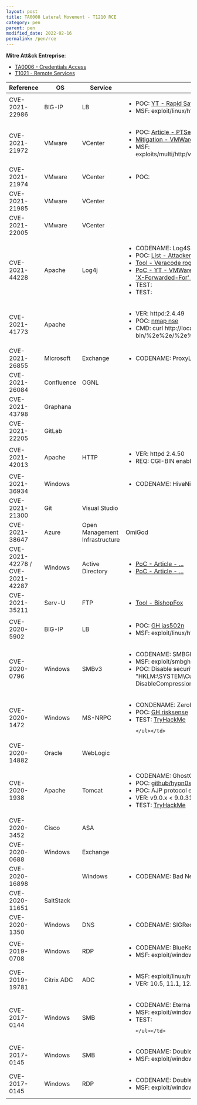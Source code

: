 ```yaml
---
layout: post
title: TA0008 Lateral Movement - T1210 RCE
category: pen
parent: pen
modified_date: 2022-02-16
permalink: /pen/rce
---
```


**Mitre Att&ck Entreprise**: 
* [TA0006 - Credentials Access](https://attack.mitre.org/tactics/TA0006/)
* [T1021  - Remote Services](https://attack.mitre.org/techniques/T1021/)

<table class="sortable">
<col width="20%">
<col width="80%">
<thead>
<tr>
<th>Reference</th>
<th>OS</th>
<th>Service</th>
<th>PoC</th>
</tr>
</thead>
<tbody>
<tr>
	<td>CVE-2021-22986</td>
	<td>BIG-IP</td>
	<td>LB</td>
	<td><ul>
	<li>POC: <a href="https://youtu.be/xqzfNqMrFGQ">YT - Rapid SafeGuard</a></li>
	<li>MSF: exploit/linux/http/f5_icontrol_rest_ssrf_rce</li>
	</ul></td>
</tr>
<tr>
	<td>CVE-2021-21972</td>
	<td>VMware</td>
	<td>VCenter</td>
	<td><ul>
	<li>POC: <a href="https://swarm.ptsecurity.com/unauth-rce-vmware/">Article - PTSecurity </a></li>
	<li><a href="https://kb.vmware.com/s/article/82374">Mitigation - VMWare KB 82374</a></li>
	<li>MSF: exploits/multi/http/vmware_vcenter_server_unauthenticated_file_upload_exploit</li>
	</ul></td>
</tr>
<tr>
	<td>CVE-2021-21974</td>
	<td>VMware</td>
	<td>VCenter</td>
	<td><ul>
	<li>POC: <a href="https://github.com/Shadow0ps/CVE-2021-21974"></a></li>
	</ul></td>
</tr>
<tr>
	<td>CVE-2021-21985</td>
	<td>VMware</td>
	<td>VCenter</td>
	<td></td>
</tr>
<tr>
	<td>CVE-2021-22005</td>
	<td>VMware</td>
	<td>VCenter</td>
	<td></td>
</tr>
<tr>
	<td>CVE-2021-44228</td>
	<td>Apache</td>
	<td>Log4j</td>
	<td><ul>
	<li>CODENAME: Log4Shell</li>
	<li>POC: <a href="https://attackerkb.com/topics/in9sPR2Bzt/cve-2021-44228-log4shell/rapid7-analysis?referrer=blog">List - AttackerKB Affected Products</a></li>
	<li><a href="https://github.com/veracode-research/rogue-jndi">Tool - Veracode rogue-jndi LDAP server</a></li>
	<li><a href="https://www.youtube.com/watch?v=Yl30yeQBcU8">PoC - YT - VMWare VCenter 6.5 to 6.7. Null SAMLRequest + LDAP JNDI url in 'X-Forwarded-For' over the login page.</a></li>
	<li>TEST: <a href="https://tryhackme.com/room/solar"></a></li>
	<li>TEST: <a href="https://tryhackme.com/room/lumberjackturtle"></a></li>
	</ul></td>
</tr>
<tr>
	<td>CVE-2021-41773</td>
	<td>Apache</td>
	<td></td>
	<td><ul>
	<li>VER: httpd:2.4.49</li>
	<li>POC: <a href="https://github.com/creadpag/CVE-2021-41773-POC/blob/main/cve-2021-41773.nse">nmap nse</a></li>
	<li>CMD: curl http://localhost:8080/cgi-bin/%2e%2e/%2e%2e/%2e%2e/%2e%2e/%2e%2e/etc/passwd</li>
	</ul></td>
</tr>
<tr>
	<td>CVE-2021-26855</td>
	<td>Microsoft</td>
	<td>Exchange</td>
	<td><ul>
	<li>CODENAME: ProxyLogon</li>
	</ul></td>
<tr>
	<td>CVE-2021-26084</td>
	<td>Confluence</td>
	<td>OGNL</td>
	<td></td>
	<td>CVE-2021-40444</td>
	<td>Microsoft</td>
	<td>MSHTML</td>
	<td></td>
<tr>
	<td>CVE-2021-43798</td>
	<td>Graphana</td>
	<td></td>
	<td></td>
<tr>
	<td>CVE-2021-22205</td>
	<td>GitLab</td>
	<td></td>
	<td></td>
<tr>
	<td>CVE-2021-42013</td>
	<td>Apache</td>
	<td>HTTP</td>
	<td><ul>
	<li>VER: httpd 2.4.50</li>
	<li>REQ: CGI-BIN enabled, </li>
	</ul></td>
</tr>
<tr>
	<td>CVE-2021-36934</td>
	<td>Windows</td>
	<td></td>
	<td><ul>
	<li>CODENAME: HiveNightmare / SeriousSam</li>
	</ul></td>
</tr>
<tr>
	<td>CVE-2021-21300</td>
	<td>Git</td>
	<td>Visual Studio</td>
	<td></td>
</tr>
<tr>
	<td>CVE-2021-38647</td>
	<td>Azure</td>
	<td>Open Management Infrastructure</td>
	<td>OmiGod</td>
</tr>
<tr>
	<td>CVE-2021-42278 / CVE-2021-42287</td>
	<td>Windows</td>
	<td>Active Directory</td>
	<td><ul>
	<li><a href="https://cloudbrothers.info/exploit-kerberos-samaccountname-spoofing/"> PoC - Article - ...</a></li>
	<li><a href="https://pythonawesome.com/exploiting-cve-2021-42278-and-cve-2021-42287-to-impersonate-da-from-standard-domain-user/">PoC - Article - ...</a></li>
	</ul></td>
</tr>
<tr>
	<td>CVE-2021-35211</td>
	<td>Serv-U</td>
	<td>FTP</td>
	<td><ul>
	<li><a href="https://github.com/BishopFox/CVE-2021-35211"> Tool - BishopFox</a></li>
	</ul></td>
</tr>
<tr>
	<td>CVE-2020-5902</td>
	<td>BIG-IP</td>
	<td>LB</td>
	<td><ul>
	<li>POC: <a href="https://github.com/jas502n/CVE-2020-5902">GH jas502n</a></li>
	<li>MSF: exploit/linux/http/f5_bigip_tmui_rce</li>
	</ul></td>
</tr>
<tr>
	<td>CVE-2020-0796</td>
	<td>Windows</td>
	<td>SMBv3</td>
	<td><ul>
	<li>CODENAME: SMBGhost</li>
	<li>MSF: exploit/smbghost_privesc</li>
    <li>POC: Disable security: Set-ItemProperty -Path "HKLM:\SYSTEM\CurrentControlSet\Services\LanmanServer\Parameters" DisableCompression -Type DWORD -Value 0 -Force</li>
	</ul></td>
</tr>
<tr>
	<td>CVE-2020-1472</td>
	<td>Windows</td>
	<td>MS-NRPC</td>
	<td><ul>
	<li>CONDENAME: Zerologon</li>
	<li>POC: <a href="https://github.com/risksense/zerologon">GH risksense</a></li>
	<li>TEST: <a href="https://tryhackme.com/room/zerologon">TryHackMe</a></li>
	
    </ul></td>
</tr>
<tr>
	<td>CVE-2020-14882</td>
	<td>Oracle</td>
	<td>WebLogic</td>
    <td></td>
</tr>
<tr>
	<td>CVE-2020-1938</td>
	<td>Apache</td>
	<td>Tomcat</td>
    <td><ul>
	<li>CODENAME: GhostCat</li>
	<li>POC: <a href="https://github.com/hypn0s/AJPy">github/hypn0s</a></li>
	<li>POC: AJP protocol enabled. Port 8009 open.</li>
	<li>VER: v9.0.x < 9.0.31, v8.5.x < 8.5.51, v7.x < 7.0.100</li>
	<li>TEST: <a href="https://tryhackme.com/room/tomghost">TryHackMe</a></li>
	</ul></td>
</tr>
<tr>
	<td>CVE-2020-3452</td>
	<td>Cisco</td>
	<td>ASA</td>
    <td></td>
</tr>
<tr>
	<td>CVE-2020-0688</td>
	<td>Windows</td>
	<td>Exchange</td>
    <td></td>
</tr>
<tr>
	<td>CVE-2020-16898</td>
	<td></td>
	<td>Windows</td>
	<td><ul>
	<li>CODENAME: Bad Neighor</li>
	</ul></td>
</tr>
<tr>
	<td>CVE-2020-11651</td>
	<td>SaltStack</td>
	<td></td>
	<td></td>
</tr>
<tr>
	<td>CVE-2020-1350</td>
	<td>Windows</td>
	<td>DNS</td>
	<td><ul>
	<li>CODENAME: SIGRed</li>
	</ul></td>
</tr>
<tr>
	<td>CVE-2019-0708</td>
	<td>Windows</td>
	<td>RDP</td>
	<td><ul>
	<li>CODENAME: BlueKeep</li>
	<li>MSF: exploit/windows/rdp/cve_2019_0708_bluekeep_rce</li>
	</ul></td>
</tr>
<tr>
	<td>CVE-2019-19781</td>
	<td>Citrix ADC</td>
	<td>ADC</td>
	<td><ul>
	<li>MSF: exploit/linux/http/citrix_dir_traversal_rce</li>
    <li>VER: 10.5, 11.1, 12.0, 12.1, and 13.0</li>
	</ul></td>
</tr>
<tr>
	<td>CVE-2017-0144</td>
	<td>Windows</td>
	<td>SMB</td>
	<td><ul>
	<li>CODENAME: EternalBlue</li>
	<li>MSF: exploit/windows/smb/ms17_010_eternalblue</li>
	<li>TEST: <a href="https://tryhackme.com/room/blue"></a></li>
	
	</ul></td>
</tr>
<tr>
	<td>CVE-2017-0145</td>
	<td>Windows</td>
	<td>SMB</td>
	<td><ul>
	<li>CODENAME: DoublePulsar</li>
	<li>MSF: exploit/windows/smb/smb_doublepulsar_rce</li>
	</ul></td>
<tr>
	<td>CVE-2017-0145</td>
	<td>Windows</td>
	<td>RDP</td>
	<td><ul>
	<li>CODENAME: DoublePulsar</li>
	<li>MSF: exploit/windows/rdp/rdp_doublepulsar_rce</li>
	</ul></td>
</tr>
</tbody>

</table>
<link href="/sortable.css" rel="stylesheet" />
<script src="/sortable.js"></script>